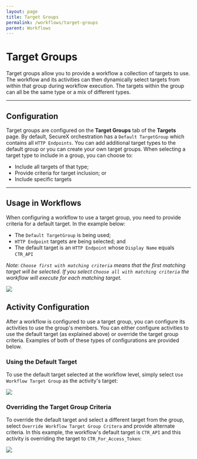 ```yaml
---
layout: page
title: Target Groups
permalink: /workflows/target-groups
parent: Workflows
---
```


# Target Groups
Target groups allow you to provide a workflow a collection of targets to use. The workflow and its activities can then dynamically select targets from within that group during workflow execution. The targets within the group can all be the same type or a mix of different types.

---

## Configuration
Target groups are configured on the **Target Groups** tab of the **Targets** page. By default, SecureX orchestration has a `Default TargetGroup` which contains all `HTTP Endpoints`. You can add additional target types to the default group or you can create your own target groups. When selecting a target type to include in a group, you can choose to:
- Include all targets of that type;
- Provide criteria for target inclusion; or
- Include specific targets

---

## Usage in Workflows
When configuring a workflow to use a target group, you need to provide criteria for a default target. In the example below:
- The `Default TargetGroup` is being used;
- `HTTP Endpoint` targets are being selected; and
- The default target is an `HTTP Endpoint` whose `Display Name` equals `CTR_API`

*Note: `Choose first with matching criteria` means that the first matching target will be selected. If you select `Choose all with matching criteria` the workflow will execute for each matching target.*

![](/assets/images/target-groups/workflow.png)

## Activity Configuration
After a workflow is configured to use a target group, you can configure its activities to use the group's members. You can either configure activities to use the default target (as explained above) or override the target group criteria. Examples of both of these types of configurations are provided below.

### Using the Default Target
To use the default target selected at the workflow level, simply select `Use Workflow Target Group` as the activity's target:

![](/assets/images/target-groups/activity2.png)

### Overriding the Target Group Criteria
To override the default target and select a different target from the group, select `Override Workflow Target Group Critera` and provide alternate criteria. In this example, the workflow's default target is `CTR_API` and this activity is overriding the target to `CTR_For_Access_Token`:

![](/assets/images/target-groups/activity1.png)